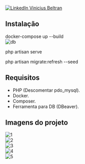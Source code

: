 [![LinkedIn Vinicius Beltran](https://img.shields.io/badge/LinkedIn-0077B5?style=for-the-badge&logo=linkedin&logoColor=white)](https://www.linkedin.com/in/dev-vinicius-beltran/)

## Instalação

docker-compose up --build
<br>
![db](https://github.com/ViniciusBelt/imgs/blob/master/db.png?raw=true)

php artisan serve

php artisan migrate:refresh --seed

## Requisitos

- PHP (Descomentar pdo_mysql).
- Docker.
- Composer.
- Ferramenta para DB (DBeaver).

## Imagens do projeto

![1](https://github.com/ViniciusBelt/imgs/blob/master/1.png?raw=true)
<br>
![2](https://github.com/ViniciusBelt/imgs/blob/master/2.png?raw=true)
<br>
![3](https://github.com/ViniciusBelt/imgs/blob/master/3.png?raw=true)
<br>
![4](https://github.com/ViniciusBelt/imgs/blob/master/4.png?raw=true)
<br>
![5](https://github.com/ViniciusBelt/imgs/blob/master/5.png?raw=true)
